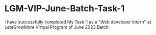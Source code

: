 # LGM-VIP-June-Batch-Task-1
I have successfully completed My Task-1 as a "Web developer Intern"  at LetsGrowMore Virtual Program of June 2023 Batch.
